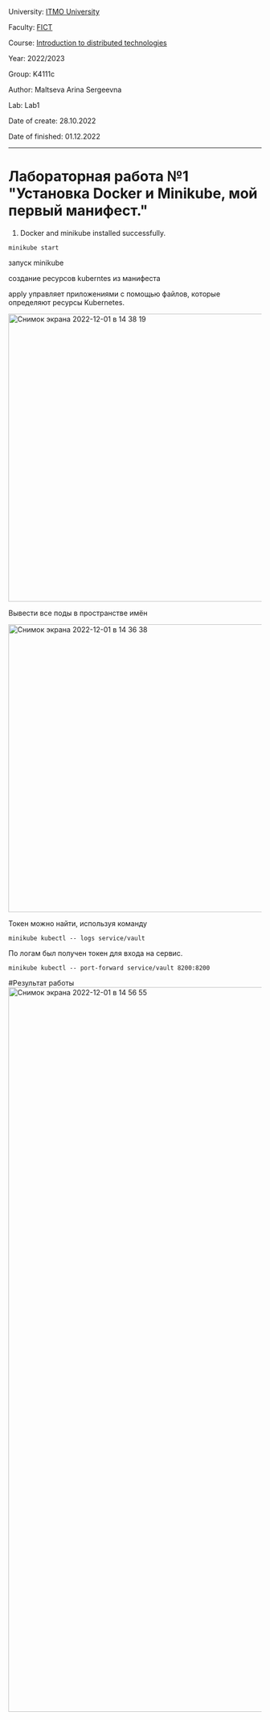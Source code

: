 University: [ITMO University](https://itmo.ru/ru/)

Faculty: [FICT](https://fict.itmo.ru)

Course: [Introduction to distributed technologies](https://github.com/itmo-ict-faculty/introduction-to-distributed-technologies)

Year: 2022/2023

Group: K4111c

Author: Maltseva Arina Sergeevna

Lab: Lab1

Date of create: 28.10.2022

Date of finished: 01.12.2022

---
# Лабораторная работа №1 "Установка Docker и Minikube, мой первый манифест."

1. Docker and minikube installed successfully.
 
```
minikube start
```
запуск minikube
 
 
создание ресурсов kuberntes из манифеста

apply управляет приложениями с помощью файлов, которые определяют ресурсы Kubernetes. 
 
<img width="572" alt="Снимок экрана 2022-12-01 в 14 38 19" src="https://user-images.githubusercontent.com/79594454/205071748-3d753691-4a2b-4b03-8592-da8131a47393.png">

Вывести все поды в пространстве имён

<img width="572" alt="Снимок экрана 2022-12-01 в 14 36 38" src="https://user-images.githubusercontent.com/79594454/205071770-e4a45e90-3981-4a8b-adb7-92e5ff3079d2.png">


Токен можно найти, используя команду
```
minikube kubectl -- logs service/vault
```
По логам был получен токен для входа на сервис.

```
minikube kubectl -- port-forward service/vault 8200:8200
```
#Результат работы
<img width="1440" alt="Снимок экрана 2022-12-01 в 14 56 55" src="https://user-images.githubusercontent.com/79594454/205072270-696087f0-52f7-4220-8c4f-0ba1e8329361.png">




